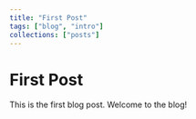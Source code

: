 ```yaml
---
title: "First Post"
tags: ["blog", "intro"]
collections: ["posts"]
---
```


# First Post

This is the first blog post. Welcome to the blog!